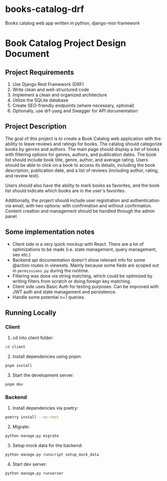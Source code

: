 # books-catalog-drf

Books catalog web app written in python, django-rest-framework

# Book Catalog Project Design Document

## Project Requirements

1.  Use Django Rest Framework (DRF)
2.  Write clean and well-structured code
3.  Implement a clean and organized architecture
4.  Utilize the SQLite database
5.  Create SEO-friendly endpoints (where necessary, optional)
6.  Optionally, use drf-yasg and Swagger for API documentation

## Project Description

The goal of this project is to create a Book Catalog web application with the ability to leave reviews and ratings for books. The catalog should categorize books by genres and authors. The main page should display a list of books with filtering options for genres, authors, and publication dates. The book list should include book title, genre, author, and average rating. Users should be able to click on a book to access its details, including the book description, publication date, and a list of reviews (including author, rating, and review text).

Users should also have the ability to mark books as favorites, and the book list should indicate which books are in the user's favorites.

Additionally, the project should include user registration and authentication via email, with two options: with confirmation and without confirmation. Content creation and management should be handled through the admin panel.

## Some implementation notes

- Client side is a very quick mockup with React. There are a lot of optimizations to be made (i.e. state management, query management, seo etc.)
- Backend api documentation doesn't show relevant info for some @action routes in viewsets. Mainly because some fieds are scoped out in `permissions.py` during the runtime.
- Filtering was done via string matching, which could be optimized by writing filters from scratch or doing foreign key matching.
- Client side uses Basic Auth for testing purposes. Can be improved with JWT auth and state management and persistence.
- Handle some potential n+1 queries.

## Running Locally

### Client

1. cd into client folder:

```sh
cd client
```

2. Install dependencies using pnpm:

```sh
pnpm install
```

3. Start the development server:

```sh
pnpm dev
```

### Backend

1. Install dependencies via poetry:

```sh
poetry install --no-root
```

2. Migrate:

```sh
python manage.py migrate
```

3. Setup mock data for the backend:

```sh
python manage.py runscript setup_mock_data
```

4. Start dev server:

```sh
python manage.py runserver
```
